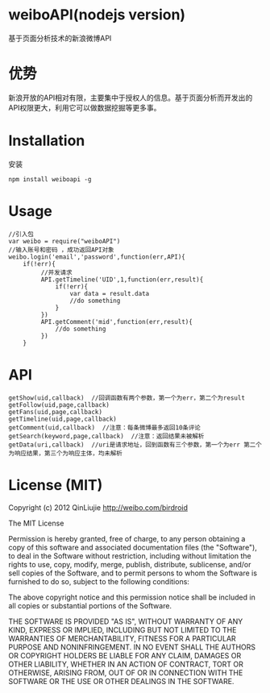 weiboAPI(nodejs version)
======================
基于页面分析技术的新浪微博API
# 优势
新浪开放的API相对有限，主要集中于授权人的信息。基于页面分析而开发出的API权限更大，利用它可以做数据挖掘等更多事。
# Installation
安装
```
npm install weiboapi -g
```
# Usage
```
//引入包
var weibo = require("weiboAPI")
//输入账号和密码 ，成功返回API对象
weibo.login('email','password',function(err,API){
	if(!err){
	     //并发请求
	     API.getTimeline('UID',1,function(err,result){
	         if(!err){
	             var data = result.data
	             //do something
	         }
	     })
     	 API.getComment('mid',function(err,result){
		     //do something
	     })
	}
```
# API
```
getShow(uid,callback)  //回调函数有两个参数，第一个为err，第二个为result
getFollow(uid,page,callback)
getFans(uid,page,callback)
getTimeline(uid,page,callback)
getComment(uid,callback)  //注意：每条微博最多返回10条评论
getSearch(keyword,page,callback)  //注意：返回结果未被解析
getData(uri,callback)  //uri是请求地址，回到函数有三个参数，第一个为err 第二个为响应结果，第三个为响应主体，均未解析
```

# License (MIT)
Copyright (c) 2012 QinLiujie
http://weibo.com/birdroid

The MIT License

Permission is hereby granted, free of charge, to any person obtaining
a copy of this software and associated documentation files (the
"Software"), to deal in the Software without restriction, including
without limitation the rights to use, copy, modify, merge, publish,
distribute, sublicense, and/or sell copies of the Software, and to
permit persons to whom the Software is furnished to do so, subject to
the following conditions:

The above copyright notice and this permission notice shall be
included in all copies or substantial portions of the Software.

THE SOFTWARE IS PROVIDED "AS IS", WITHOUT WARRANTY OF ANY KIND,
EXPRESS OR IMPLIED, INCLUDING BUT NOT LIMITED TO THE WARRANTIES OF
MERCHANTABILITY, FITNESS FOR A PARTICULAR PURPOSE AND
NONINFRINGEMENT. IN NO EVENT SHALL THE AUTHORS OR COPYRIGHT HOLDERS BE
LIABLE FOR ANY CLAIM, DAMAGES OR OTHER LIABILITY, WHETHER IN AN ACTION
OF CONTRACT, TORT OR OTHERWISE, ARISING FROM, OUT OF OR IN CONNECTION
WITH THE SOFTWARE OR THE USE OR OTHER DEALINGS IN THE SOFTWARE.
